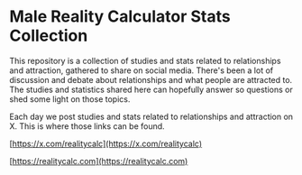 # Male Reality Calculator Stats Collection

This repository is a collection of studies and stats related to relationships and attraction, gathered to share on social media. There's been a lot of discussion and debate about relationships and what people are attracted to. The studies and statistics shared here can hopefully answer so questions or shed some light on those topics.

Each day we post studies and stats related to relationships and attraction on X. This is where those links can be found.

[https://x.com/realitycalc](https://x.com/realitycalc)

[https://realitycalc.com](https://realitycalc.com)
